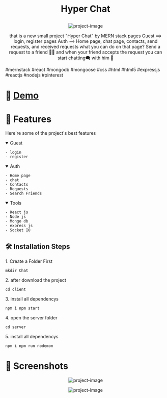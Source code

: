 # <p align="center" id="title">Hyper Chat</p>

<p align="center"><img src="https://github.com/AhmedDoban/Hyper-Chat/assets/73547094/5701909d-b894-4018-9653-3359ea5c3d8c" alt="project-image"></p>

<p id="description" align="center">
that is a new small project "Hyper Chat" by MERN stack 
pages Guest ==> login, register
pages Auth ==> Home page, chat page, contacts, send requests, and received requests
what you can do on that page? 
Send a request to a friend 💁‍♂️ and when your friend accepts the request you can start chatting🗨️ with him  💬

#mernstack #react #mongodb #mongoose #css #html #html5 #expressjs #reactjs #nodejs #pinterest

  </p>

# 🚀 <a href="https://hyper-chat-git-main-ahmeddoban.vercel.app/" > Demo </a>

# 🧐 Features

Here're some of the project's best features

<details open >
<summary>Guest</summary>

    - login
    - register

</details >

<details open>
<summary open>Auth</summary>

    - Home page
    - chat
    - Contacts
    - Requests
    - Search Friends

</details >

<details open>
<summary>Tools</summary>

    - React js
    - Node js
    - Mongo db
    - express js
    - Socket IO

</details >

<h2>🛠️ Installation Steps</h2>

<p>1. Create a Folder First</p>

```
mkdir Chat
```

<p>2. after download the project</p>

```
cd client
```

<p>3. install all dependencys</p>

```
npm i npm start
```

<p>4. open the server folder</p>

```
cd server
```

<p>5. install all dependencys</p>

```
npm i npm run nodemon
```

# 🧐 Screenshots

<p align="center"><img src="https://github.com/AhmedDoban/Hyper-Chat/assets/73547094/62fdc5e6-3dbb-405e-962b-93664fd07335" alt="project-image"></p>

<p align="center"><img src="https://github.com/AhmedDoban/Hyper-Chat/assets/73547094/be73de6d-968b-453c-9f22-0ff40a5e327a" alt="project-image"></p>
